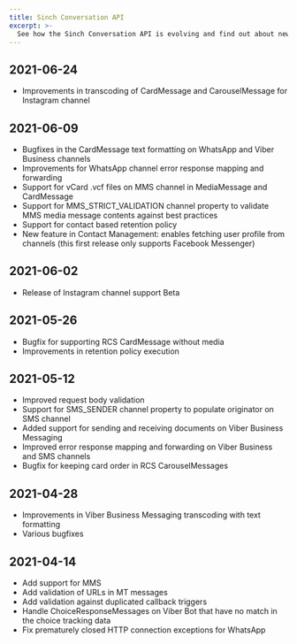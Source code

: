 ```yaml
---
title: Sinch Conversation API
excerpt: >-
  See how the Sinch Conversation API is evolving and find out about new features and bug fixes.
---
```


## 2021-06-24
- Improvements in transcoding of CardMessage and CarouselMessage for Instagram channel

## 2021-06-09
- Bugfixes in the CardMessage text formatting on WhatsApp and Viber Business channels
- Improvements for WhatsApp channel error response mapping and forwarding
- Support for vCard .vcf files on MMS channel in MediaMessage and CardMessage
- Support for MMS_STRICT_VALIDATION channel property to validate MMS media message contents against best practices
- Support for contact based retention policy
- New feature in Contact Management: enables fetching user profile from channels (this first release only supports Facebook Messenger)

## 2021-06-02
- Release of Instagram channel support Beta

## 2021-05-26
- Bugfix for supporting RCS CardMessage without media
- Improvements in retention policy execution

## 2021-05-12
- Improved request body validation
- Support for SMS_SENDER channel property to populate originator on SMS channel
- Added support for sending and receiving documents on Viber Business Messaging
- Improved error response mapping and forwarding on Viber Business and SMS channels
- Bugfix for keeping card order in RCS CarouselMessages

## 2021-04-28
- Improvements in Viber Business Messaging transcoding with text formatting
- Various bugfixes

## 2021-04-14
 - Add support for MMS
 - Add validation of URLs in MT messages
 - Add validation against duplicated callback triggers
 - Handle ChoiceResponseMessages on Viber Bot that have no match in the choice tracking data
 - Fix prematurely closed HTTP connection exceptions for WhatsApp
 
